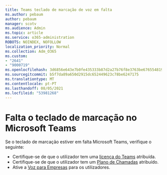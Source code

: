 ```yaml
---
title: Teams teclado de marcação de voz em falta
ms.author: pebaum
author: pebaum
manager: scotv
ms.audience: Admin
ms.topic: article
ms.service: o365-administration
ROBOTS: NOINDEX, NOFOLLOW
localization_priority: Normal
ms.collection: Adm_O365
ms.custom:
- "2641"
- "9000719"
ms.openlocfilehash: 3d6856e643e7b0fe435333b87d2a27b76f8e3763be676554819d0147a352273f
ms.sourcegitcommit: b5f7da89a650d2915dc652449623c78be6247175
ms.translationtype: MT
ms.contentlocale: pt-PT
ms.lasthandoff: 08/05/2021
ms.locfileid: "53981268"
---
```

# <a name="dial-pad-is-missing-in-microsoft-teams"></a>Falta o teclado de marcação no Microsoft Teams 

Se o teclado de marcação estiver em falta Microsoft Teams, verifique o seguinte:

- Certifique-se de que o utilizador tem uma [licença do Teams](https://docs.microsoft.com/MicrosoftTeams/assign-teams-licenses) atribuída.
- Certifique-se de que o utilizador tem um [Plano de Chamadas](https://docs.microsoft.com/MicrosoftTeams/calling-plan-landing-page) atribuído.
- Ative a [Voz para Empresas](https://docs.microsoft.com/skypeforbusiness/skype-for-business-hybrid-solutions/plan-your-phone-system-cloud-pbx-solution/enable-users-for-enterprise-voice-online-and-phone-system-voicemail#to-enable-your-users-for-phone-system-in-office-365-voice-and-voicemail) para os utilizadores.
